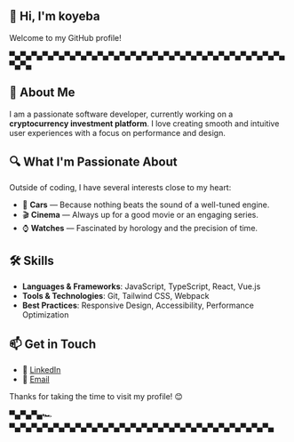 ## 👋 Hi, I'm koyeba

Welcome to my GitHub profile!

▀▄▀▄▀▄▀▄▀▄▀▄▀▄▀▄▀▄▀▄▀▄▀▄▀▄▀▄▀▄▀▄▀▄▀▄▀▄▀▄▀▄▀▄▀▄▀▄▀▄▀▄▀▄

## 🚀 About Me
I am a passionate software developer, currently working on a **cryptocurrency investment platform**. I love creating smooth and intuitive user experiences with a focus on performance and design.

## 🔍 What I'm Passionate About
Outside of coding, I have several interests close to my heart:

- 🚗 **Cars** — Because nothing beats the sound of a well-tuned engine.
- 🎬 **Cinema** — Always up for a good movie or an engaging series.
- ⌚ **Watches** — Fascinated by horology and the precision of time.

## 🛠️ Skills
- **Languages & Frameworks**: JavaScript, TypeScript, React, Vue.js
- **Tools & Technologies**: Git, Tailwind CSS, Webpack
- **Best Practices**: Responsive Design, Accessibility, Performance Optimization

## 📫 Get in Touch
- 💼 [LinkedIn](#)  
- 📧 [Email](#)  

Thanks for taking the time to visit my profile! 😊

▀▄▀▄▀▄🏎▀▄▀▄▀▄▀▄▀▄▀▄▀▄▀▄▀▄▀▄▀▄▀▄▀▄▀▄▀▄▀▄▀▄▀▄▀▄▀▄▀▄▀▄▀▄▀▄



<!--
**koyeba/koyeba** is a ✨ _special_ ✨ repository because its `README.md` (this file) appears on your GitHub profile.

Here are some ideas to get you started:

- 🔭 I’m currently working on ...
- 🌱 I’m currently learning ...
- 👯 I’m looking to collaborate on ...
- 🤔 I’m looking for help with ...
- 💬 Ask me about ...
- 📫 How to reach me: ...
- 😄 Pronouns: ...
- ⚡ Fun fact: ...
-->
